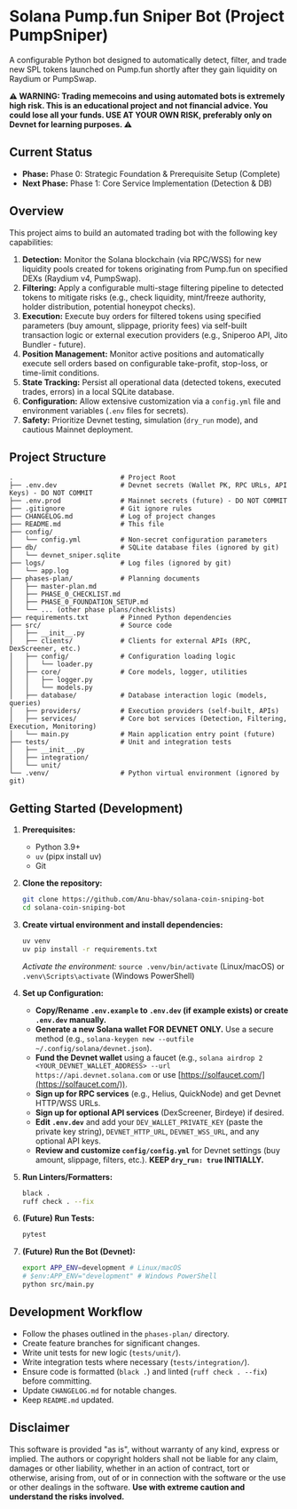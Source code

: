 # Solana Pump.fun Sniper Bot (Project PumpSniper)

A configurable Python bot designed to automatically detect, filter, and trade new SPL tokens launched on Pump.fun shortly after they gain liquidity on Raydium or PumpSwap.

**⚠️ WARNING: Trading memecoins and using automated bots is extremely high risk. This is an educational project and not financial advice. You could lose all your funds. USE AT YOUR OWN RISK, preferably only on Devnet for learning purposes. ⚠️**

## Current Status

- **Phase:** Phase 0: Strategic Foundation & Prerequisite Setup (Complete)
- **Next Phase:** Phase 1: Core Service Implementation (Detection & DB)

## Overview

This project aims to build an automated trading bot with the following key capabilities:

1.  **Detection:** Monitor the Solana blockchain (via RPC/WSS) for new liquidity pools created for tokens originating from Pump.fun on specified DEXs (Raydium v4, PumpSwap).
2.  **Filtering:** Apply a configurable multi-stage filtering pipeline to detected tokens to mitigate risks (e.g., check liquidity, mint/freeze authority, holder distribution, potential honeypot checks).
3.  **Execution:** Execute buy orders for filtered tokens using specified parameters (buy amount, slippage, priority fees) via self-built transaction logic or external execution providers (e.g., Sniperoo API, Jito Bundler - future).
4.  **Position Management:** Monitor active positions and automatically execute sell orders based on configurable take-profit, stop-loss, or time-limit conditions.
5.  **State Tracking:** Persist all operational data (detected tokens, executed trades, errors) in a local SQLite database.
6.  **Configuration:** Allow extensive customization via a `config.yml` file and environment variables (`.env` files for secrets).
7.  **Safety:** Prioritize Devnet testing, simulation (`dry_run` mode), and cautious Mainnet deployment.

## Project Structure

```
.                           # Project Root
├── .env.dev                # Devnet secrets (Wallet PK, RPC URLs, API Keys) - DO NOT COMMIT
├── .env.prod               # Mainnet secrets (future) - DO NOT COMMIT
├── .gitignore              # Git ignore rules
├── CHANGELOG.md            # Log of project changes
├── README.md               # This file
├── config/
│   └── config.yml          # Non-secret configuration parameters
├── db/                     # SQLite database files (ignored by git)
│   └── devnet_sniper.sqlite
├── logs/                   # Log files (ignored by git)
│   └── app.log
├── phases-plan/            # Planning documents
│   ├── master-plan.md
│   ├── PHASE_0_CHECKLIST.md
│   ├── PHASE_0_FOUNDATION_SETUP.md
│   └── ... (other phase plans/checklists)
├── requirements.txt        # Pinned Python dependencies
├── src/                    # Source code
│   ├── __init__.py
│   ├── clients/            # Clients for external APIs (RPC, DexScreener, etc.)
│   ├── config/             # Configuration loading logic
│   │   └── loader.py
│   ├── core/               # Core models, logger, utilities
│   │   ├── logger.py
│   │   └── models.py
│   ├── database/           # Database interaction logic (models, queries)
│   ├── providers/          # Execution providers (self-built, APIs)
│   ├── services/           # Core bot services (Detection, Filtering, Execution, Monitoring)
│   └── main.py             # Main application entry point (future)
├── tests/                  # Unit and integration tests
│   ├── __init__.py
│   ├── integration/
│   └── unit/
└── .venv/                  # Python virtual environment (ignored by git)
```

## Getting Started (Development)

1.  **Prerequisites:**
    *   Python 3.9+
    *   `uv` (pipx install uv)
    *   Git

2.  **Clone the repository:**
    ```bash
    git clone https://github.com/Anu-bhav/solana-coin-sniping-bot
    cd solana-coin-sniping-bot
    ```

3.  **Create virtual environment and install dependencies:**
    ```bash
    uv venv
    uv pip install -r requirements.txt
    ```
    *Activate the environment:* `source .venv/bin/activate` (Linux/macOS) or `.venv\Scripts\activate` (Windows PowerShell)

4.  **Set up Configuration:**
    *   **Copy/Rename `.env.example` to `.env.dev` (if example exists) or create `.env.dev` manually.**
    *   **Generate a new Solana wallet FOR DEVNET ONLY.** Use a secure method (e.g., `solana-keygen new --outfile ~/.config/solana/devnet.json`).
    *   **Fund the Devnet wallet** using a faucet (e.g., `solana airdrop 2 <YOUR_DEVNET_WALLET_ADDRESS> --url https://api.devnet.solana.com` or use [https://solfaucet.com/](https://solfaucet.com/)).
    *   **Sign up for RPC services** (e.g., Helius, QuickNode) and get Devnet HTTP/WSS URLs.
    *   **Sign up for optional API services** (DexScreener, Birdeye) if desired.
    *   **Edit `.env.dev`** and add your `DEV_WALLET_PRIVATE_KEY` (paste the private key string), `DEVNET_HTTP_URL`, `DEVNET_WSS_URL`, and any optional API keys.
    *   **Review and customize `config/config.yml`** for Devnet settings (buy amount, slippage, filters, etc.). **KEEP `dry_run: true` INITIALLY.**

5.  **Run Linters/Formatters:**
    ```bash
    black .
    ruff check . --fix
    ```

6.  **(Future) Run Tests:**
    ```bash
    pytest
    ```

7.  **(Future) Run the Bot (Devnet):**
    ```bash
    export APP_ENV=development # Linux/macOS
    # $env:APP_ENV="development" # Windows PowerShell
    python src/main.py
    ```

## Development Workflow

*   Follow the phases outlined in the `phases-plan/` directory.
*   Create feature branches for significant changes.
*   Write unit tests for new logic (`tests/unit/`).
*   Write integration tests where necessary (`tests/integration/`).
*   Ensure code is formatted (`black .`) and linted (`ruff check . --fix`) before committing.
*   Update `CHANGELOG.md` for notable changes.
*   Keep `README.md` updated.

## Disclaimer

This software is provided "as is", without warranty of any kind, express or implied. The authors or copyright holders shall not be liable for any claim, damages or other liability, whether in an action of contract, tort or otherwise, arising from, out of or in connection with the software or the use or other dealings in the software. **Use with extreme caution and understand the risks involved.**
